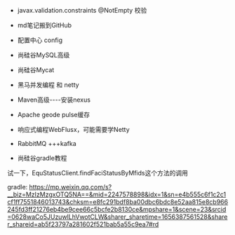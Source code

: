 * javax.validation.constraints  @NotEmpty 校验

* md笔记搬到GitHub

* 配置中心 config
* 尚硅谷MySQL高级 
* 尚硅谷Mycat
* 黑马并发编程 和 netty

* Maven高级----安装nexus

* Apache geode pulse缓存

* 响应式编程WebFlusx，可能需要学Netty

* RabbitMQ +++kafka

* 尚硅谷gradle教程

  



试一下，EquStatusClient.findFaciStatusByMfids这个方法的调用

gradle: https://mp.weixin.qq.com/s?__biz=MzIzMzgxOTQ5NA==&mid=2247578898&idx=1&sn=e4b555c6f1c2c1cf1ff7551846013743&chksm=e8fc291bdf8ba00dbc6bdc8e52aa815e8cb966245fd3ff21276eb4be9cee66c5bcfe2b8130ce&mpshare=1&scene=23&srcid=0628waCo5JUzuwlLhVwotCLW&sharer_sharetime=1656387561528&sharer_shareid=ab5f23797a281602f521bab5a55c9ea7#rd
